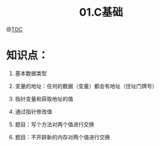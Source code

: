 # <center>01.C基础<center>
@[TOC](C基础)

# 知识点：

1. 基本数据类型

2. 变量的地址：任何的数据（变量）都会有地址（住址门牌号）

3. 指针变量和获取地址的值

4. 通过指针修改值

5. 题目：写个方法对两个值进行交换

6. 题目：不开辟新的内存对两个值进行交换